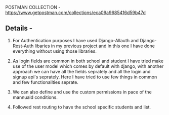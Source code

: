 POSTMAN COLLECTION - https://www.getpostman.com/collections/eca09a9685416d59b47d


## Details - 
1. For Authentication purposes I have used Django-Allauth and Django-Rest-Auth libaries in my previous project and in this one I have done everything without using those libraries.

2. As login fields are common in both school and student I have tried make use of the user model which comes by default with django, with another approach we can have all the fields seprately and all the login and signup api's seprately. Here I have tried to use few things in common and few functionalities seprate.

3. We can also define and use the custom permissions in pace of the mannuald conditions.
4. Followed rest routing to have the school specific students and list.
